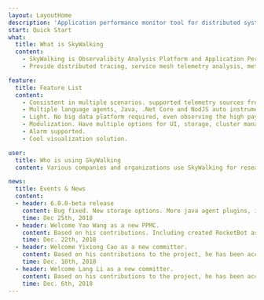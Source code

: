 ```yaml
---
layout: LayoutHome
description: 'Application performance monitor tool for distributed systems, especially designed for microservices, cloud native and container-based (Docker, K8s, Mesos) architectures.'
start: Quick Start
what:
  title: What is SkyWalking
  content:
    - SkyWalking is Observalibity Analysis Platform and Application Performance Management system.
    - Provide distributed tracing, service mesh telemetry analysis, metric aggregation and visualization all-in-one solution.

feature:
  title: Feature List
  content:
    - Consistent in multiple scenarios. supported telemetry sources from language agents and service mesh.
    - Multiple language agents, Java, .Net Core and NodJS auto instrument agents.
    - Light. No big data platform required, even observing the high payload cluster.
    - Modulization. Have multiple options for UI, storage, cluster managements.
    - Alarm supported.
    - Cool visualization solution.

user:
  title: Who is using SkyWalking
  content: Various companies and organizations use SkyWalking for research, production and commercial products. This is SkyWalking's user wall.

news:
  title: Events & News
  content:
  - header: 6.0.0-beta release
    content: Bug fixed. New storage options. More java agent plugins, including Spring 5 MVC and webflux.
    time: Dec 25th, 2018
  - header: Welcome Yao Wang as a new PPMC.
    content: Based on his contributions. Including created RocketBot as our secondary UI, new website and very cool trace view page in next release. he has been accepted as SkyWalking PPMC. Welcome aboard.
    time: Dec. 22th, 2018
  - header: Welcome Yixiong Cao as a new committer.
    content: Based on his contributions to the project, he has been accepted as SkyWalking committer. Welcome aboard.
    time: Dec. 10th, 2018
  - header: Welcome Lang Li as a new committer.
    content: Based on his contributions to the project, he has been accepted as SkyWalking committer. Welcome aboard.
    time: Dec. 6th, 2018
---
```

